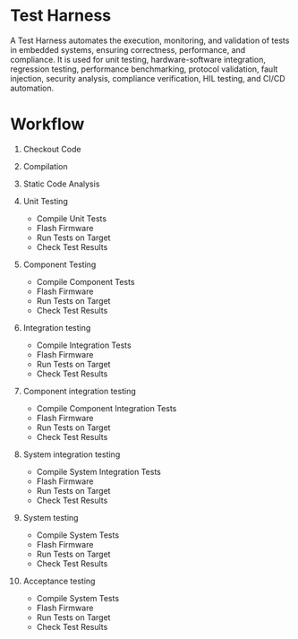# Test Harness

A Test Harness automates the execution, monitoring, and validation of tests in embedded systems, ensuring correctness, performance, and compliance. It is used for unit testing, hardware-software integration, regression testing, performance benchmarking, protocol validation, fault injection, security analysis, compliance verification, HIL testing, and CI/CD automation.

# Workflow

1. Checkout Code

2. Compilation

3. Static Code Analysis

4. Unit Testing
    - Compile Unit Tests
    - Flash Firmware
    - Run Tests on Target
    - Check Test Results

6. Component Testing
    - Compile Component Tests
    - Flash Firmware
    - Run Tests on Target
    - Check Test Results

7. Integration testing
    - Compile Integration Tests
    - Flash Firmware
    - Run Tests on Target
    - Check Test Results

9. Component integration testing
    - Compile Component Integration Tests
    - Flash Firmware
    - Run Tests on Target
    - Check Test Results

11. System integration testing
    - Compile System Integration Tests
    - Flash Firmware
    - Run Tests on Target
    - Check Test Results

13. System testing
    - Compile System Tests
    - Flash Firmware
    - Run Tests on Target
    - Check Test Results
   
14. Acceptance testing
    - Compile System Tests
    - Flash Firmware
    - Run Tests on Target
    - Check Test Results




